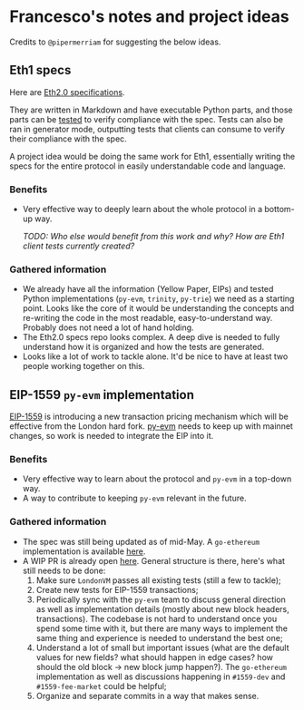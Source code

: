 # Francesco's notes and project ideas

Credits to `@pipermerriam` for suggesting the below ideas.

## Eth1 specs

Here are [Eth2.0 specifications](https://github.com/ethereum/eth2.0-specs).

They are written in Markdown and have executable Python parts, and those parts can be [tested](https://github.com/ethereum/eth2.0-specs/blob/dev/tests/core/pyspec/README.md) to verify compliance with the spec. Tests can also be ran in generator mode, outputting tests that clients can consume to verify their compliance with the spec.

A project idea would be doing the same work for Eth1, essentially writing the specs for the entire protocol in easily understandable code and language.

### Benefits

- Very effective way to deeply learn about the whole protocol in a bottom-up way.

    _TODO: Who else would benefit from this work and why? How are Eth1 client tests currently created?_

### Gathered information

- We already have all the information (Yellow Paper, EIPs) and tested Python implementations (`py-evm`, `trinity`, `py-trie`) we need as a starting point. Looks like the core of it would be understanding the concepts and re-writing the code in the most readable, easy-to-understand way. Probably does not need a lot of hand holding.
- The Eth2.0 specs repo looks complex. A deep dive is needed to fully understand how it is organized and how the tests are generated.
- Looks like a lot of work to tackle alone. It'd be nice to have at least two people working together on this.

## EIP-1559 `py-evm` implementation

[EIP-1559](https://github.com/ethereum/EIPs/blob/master/EIPS/eip-1559.md) is introducing a new transaction pricing mechanism which will be effective from the London hard fork. [py-evm](https://github.com/ethereum/py-evm) needs to keep up with mainnet changes, so work is needed to integrate the EIP into it.

### Benefits

- Very effective way to learn about the protocol and `py-evm` in a top-down way.
- A way to contribute to keeping `py-evm` relevant in the future.

### Gathered information

- The spec was still being updated as of mid-May. A `go-ethereum` implementation is available [here](https://github.com/ethereum/go-ethereum/pull/22837/files).
- A WIP PR is already open [here](https://github.com/ethereum/py-evm/pull/2005). General structure is there, here's what still needs to be done:
  1. Make sure `LondonVM` passes all existing tests (still a few to tackle);
  2. Create new tests for EIP-1559 transactions;
  3. Periodically sync with the `py-evm` team to discuss general direction as well as implementation details (mostly about new block headers, transactions). The codebase is not hard to understand once you spend some time with it, but there are many ways to implement the same thing and experience is needed to understand the best one;
  4. Understand a lot of small but important issues (what are the default values for new fields? what should happen in edge cases? how should the old block -> new block jump happen?). The `go-ethereum` implementation as well as discussions happening in `#1559-dev` and `#1559-fee-market` could be helpful;
  5. Organize and separate commits in a way that makes sense.